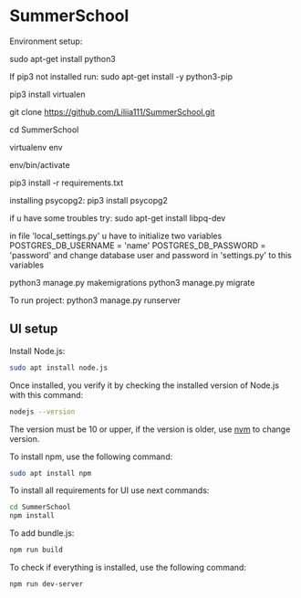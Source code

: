 # SummerSchool
Environment setup:

 sudo apt-get install python3

 If pip3 not installed run:
 sudo apt-get install -y python3-pip

 pip3 install virtualen

 git clone https://github.com/Liliia111/SummerSchool.git

 cd SummerSchool
 
 virtualenv env
 
 env/bin/activate
 
 pip3 install -r requirements.txt


installing psycopg2: 
 pip3 install psycopg2 

if u have some troubles try:
 sudo apt-get install libpq-dev

in file 'local_settings.py' u have to initialize two variables 
POSTGRES_DB_USERNAME = 'name'
POSTGRES_DB_PASSWORD = 'password'
and change database user and password in 'settings.py' to this variables

 python3 manage.py makemigrations
 python3 manage.py migrate
 
 To run project:
 python3 manage.py runserver

## UI setup
Install Node.js:
```bash
sudo apt install node.js
```
Once installed, you verify it by checking the installed version of Node.js with this command:
```bash
nodejs --version
```
The version must be 10 or upper, if the version is older, use [nvm](https://www.digitalocean.com/community/tutorials/node-js-ubuntu-18-04-ru) to change version.

To install npm, use the following command:
```bash
sudo apt install npm
```

To install all requirements for UI use next commands:
```bash
cd SummerSchool
npm install 
```

To add bundle.js:
```bash
npm run build
```

To check if everything is installed, use the following command:
```bash
npm run dev-server
```
